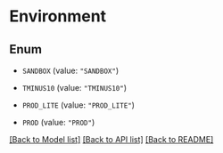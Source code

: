 # Environment

## Enum


* `SANDBOX` (value: `"SANDBOX"`)

* `TMINUS10` (value: `"TMINUS10"`)

* `PROD_LITE` (value: `"PROD_LITE"`)

* `PROD` (value: `"PROD"`)


[[Back to Model list]](../README.md#documentation-for-models) [[Back to API list]](../README.md#documentation-for-api-endpoints) [[Back to README]](../README.md)



